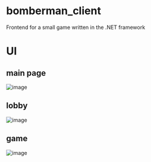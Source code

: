 # bomberman_client

Frontend for a small game written in the .NET framework

# UI
## main page
![image](https://github.com/user-attachments/assets/e392a1ab-34eb-4cf5-a61e-ad9f455e7f11)

## lobby
![image](https://github.com/user-attachments/assets/56fac716-e547-4dcd-a2c1-9beca063cf69)

## game
![image](https://github.com/user-attachments/assets/b0b5a387-58e9-496b-8717-632b23bae195)
